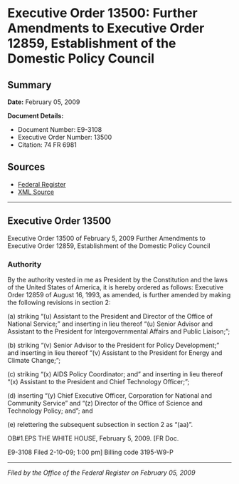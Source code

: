 # Executive Order 13500: Further Amendments to Executive Order 12859, Establishment of the Domestic Policy Council

## Summary

**Date:** February 05, 2009

**Document Details:**
- Document Number: E9-3108
- Executive Order Number: 13500
- Citation: 74 FR 6981

## Sources
- [Federal Register](https://www.federalregister.gov/documents/2009/02/11/E9-3108/further-amendments-to-executive-order-12859-establishment-of-the-domestic-policy-council)
- [XML Source](https://www.federalregister.gov/documents/full_text/xml/2009/02/11/E9-3108.xml)

---

## Executive Order 13500

Executive Order 13500 of February 5, 2009
Further Amendments to Executive Order 12859, Establishment of the Domestic Policy Council
### Authority

By the authority vested in me as President by the Constitution and the laws of the United States of America, it is hereby ordered as follows:
Executive Order 12859 of August 16, 1993, as amended, is further amended by making the following revisions in section 2:

(a) striking “(u)  Assistant to the President and Director of the Office of National Service;” and inserting in lieu   thereof “(u)  Senior Advisor and Assistant to the President for Intergovernmental Affairs and Public Liaison;”;

(b) striking “(v)  Senior Advisor to the President        for Policy Development;” and inserting in lieu thereof         “(v)  Assistant to the President for Energy and Climate Change;”;

(c) striking “(x)  AIDS Policy Coordinator; and” and inserting in lieu thereof “(x)  Assistant to the President and Chief Technology Officer;”;

(d) inserting “(y)  Chief Executive Officer, Corporation  for National and Community Service” and “(z)  Director of the Office of Science and Technology Policy; and”; and

(e) relettering the subsequent subsection in section 2 as “(aa)”.

OB#1.EPS
THE WHITE HOUSE,
February 5, 2009.
[FR Doc.

E9-3108
Filed 2-10-09; 1:00 pm]
Billing code 3195-W9-P

---

*Filed by the Office of the Federal Register on February 05, 2009*
